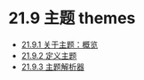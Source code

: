 # 21.9 主题 themes

* [21.9.1 关于主题：概览](1-overview-of-themes.md)
* [21.9.2 定义主题](2-defining-themes.md)
* [21.9.3 主题解析器](3-theme-resolvers.md)
